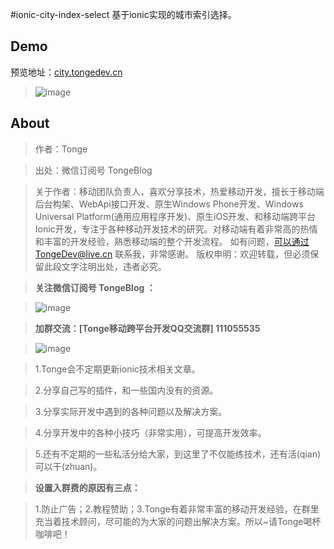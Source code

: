 #ionic-city-index-select
基于ionic实现的城市索引选择。
 
## Demo
预览地址：[city.tongedev.cn](http://city.tongedev.cn/)
>![image](https://git.oschina.net/tonge/ionic-city-index-select/raw/master/www/img/demo.gif)

## About
>作者：Tonge

>出处：微信订阅号 TongeBlog

>关于作者：移动团队负责人，喜欢分享技术，热爱移动开发，擅长于移动端后台构架、WebApi接口开发、原生Windows Phone开发、Windows Universal Platform(通用应用程序开发)、原生iOS开发、和移动端跨平台Ionic开发，专注于各种移动开发技术的研究。对移动端有着非常高的热情和丰富的开发经验，熟悉移动端的整个开发流程。
>如有问题，可以通过TongeDev@live.cn 联系我，非常感谢。
>版权申明：欢迎转载，但必须保留此段文字注明出处，违者必究。

>**关注微信订阅号 TongeBlog ：**

>![image](https://git.oschina.net/tonge/ionic-city-index-select/raw/master/www/img/TongeBlog.jpg)

>**加群交流：[Tonge移动跨平台开发QQ交流群] 111055535**

>![image](https://git.oschina.net/tonge/ionic-city-index-select/raw/master/www/img/qqgroup.png)

>1.Tonge会不定期更新ionic技术相关文章。

>2.分享自己写的插件，和一些国内没有的资源。

>3.分享实际开发中遇到的各种问题以及解决方案。

>4.分享开发中的各种小技巧（非常实用），可提高开发效率。

>5.还有不定期的一些私活分给大家，到这里了不仅能练技术，还有活(qian)可以干(zhuan)。


> **设置入群费的原因有三点：**

>1.防止广告；2.教程赞助；3.Tonge有着非常丰富的移动开发经验，在群里充当着技术顾问，尽可能的为大家的问题出解决方案。所以~请Tonge喝杯咖啡吧！
>
